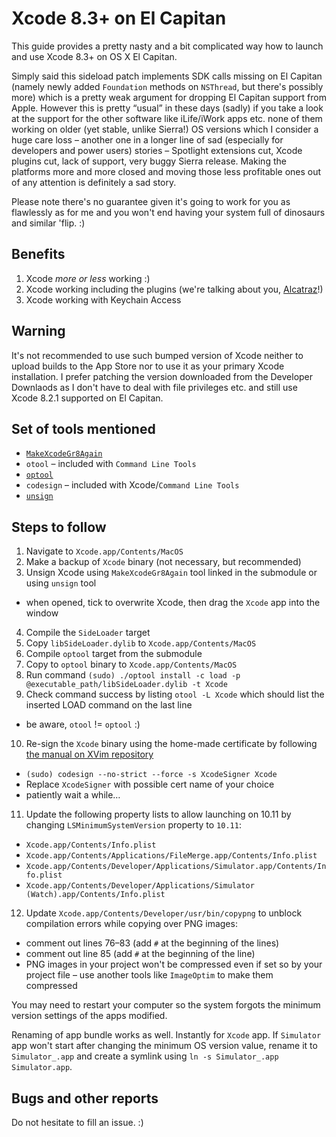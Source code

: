 # Xcode 8.3+ on El Capitan

This guide provides a pretty nasty and a bit complicated way how to launch and use Xcode 8.3+ on OS X El Capitan.

Simply said this sideload patch implements SDK calls missing on El Capitan (namely newly added `Foundation` methods on `NSThread`, but there's possibly more) which is a pretty weak argument for dropping El Capitan support from Apple. However this is pretty “usual” in these days (sadly) if you take a look at the support for the other software like iLife/iWork apps etc. none of them working on older (yet stable, unlike Sierra!) OS versions which I consider a huge care loss – another one in a longer line of sad (especially for developers and power users) stories – Spotlight extensions cut, Xcode plugins cut, lack of support, very buggy Sierra release. Making the platforms more and more closed and moving those less profitable ones out of any attention is definitely a sad story.

Please note there's no guarantee given it's going to work for you as flawlessly as for me and you won't end having your system full of dinosaurs and similar 'flip. :)

## Benefits

1. Xcode _more or less_ working :)
2. Xcode working including the plugins (we're talking about you, [Alcatraz](http://alcatraz.io/)!)
3. Xcode working with Keychain Access

## Warning

It's not recommended to use such bumped version of Xcode neither to upload builds to the App Store nor to use it as your primary Xcode installation. I prefer patching the version downloaded from the Developer Downlaods as I don't have to deal with file privileges etc. and still use Xcode 8.2.1 supported on El Capitan.

## Set of tools mentioned

- [`MakeXcodeGr8Again`](https://github.com/fpg1503/MakeXcodeGr8Again)
- `otool` – included with `Command Line Tools`
- [`optool`](https://github.com/alexzielenski/optool)
- `codesign` – included with Xcode/`Command Line Tools`
- [`unsign`](https://github.com/steakknife/unsign)

## Steps to follow

1. Navigate to `Xcode.app/Contents/MacOS`
2. Make a backup of `Xcode` binary (not necessary, but recommended)
3. Unsign Xcode using `MakeXcodeGr8Again` tool linked in the submodule or using `unsign` tool
  - when opened, tick to overwrite Xcode, then drag the `Xcode` app into the window
4. Compile the `SideLoader` target
5. Copy `libSideLoader.dylib` to `Xcode.app/Contents/MacOS`
6. Compile `optool` target from the submodule
7. Copy to `optool` binary to `Xcode.app/Contents/MacOS`
8. Run command `(sudo) ./optool install -c load -p @executable_path/libSideLoader.dylib -t Xcode`
9. Check command success by listing `otool -L Xcode` which should list the inserted LOAD command on the last line
  - be aware, `otool` != `optool` :)
10. Re-sign the `Xcode` binary using the home-made certificate by following [the manual on XVim repository](https://github.com/XVimProject/XVim/blob/master/INSTALL_Xcode8.md)
  - `(sudo) codesign --no-strict --force -s XcodeSigner Xcode`
  - Replace `XcodeSigner` with possible cert name of your choice
  - patiently wait a while…
11. Update the following property lists to allow launching on 10.11 by changing `LSMinimumSystemVersion` property to `10.11`:
  - `Xcode.app/Contents/Info.plist`
  - `Xcode.app/Contents/Applications/FileMerge.app/Contents/Info.plist`
  - `Xcode.app/Contents/Developer/Applications/Simulator.app/Contents/Info.plist`
  - `Xcode.app/Contents/Developer/Applications/Simulator (Watch).app/Contents/Info.plist`
12. Update `Xcode.app/Contents/Developer/usr/bin/copypng` to unblock compilation errors while copying over PNG images:
  - comment out lines 76–83 (add `#` at the beginning of the lines)
  - comment out line 85 (add `#` at the beginning of the line)
  - PNG images in your project won't be compressed even if set so by your project file – use another tools like `ImageOptim` to make them compressed

You may need to restart your computer so the system forgots the minimum version settings of the apps modified.

Renaming of app bundle works as well. Instantly for `Xcode` app. If `Simulator` app won't start after changing the minimum OS version value, rename it to `Simulator_.app` and create a symlink using `ln -s Simulator_.app Simulator.app`.

## Bugs and other reports

Do not hesitate to fill an issue. :)
